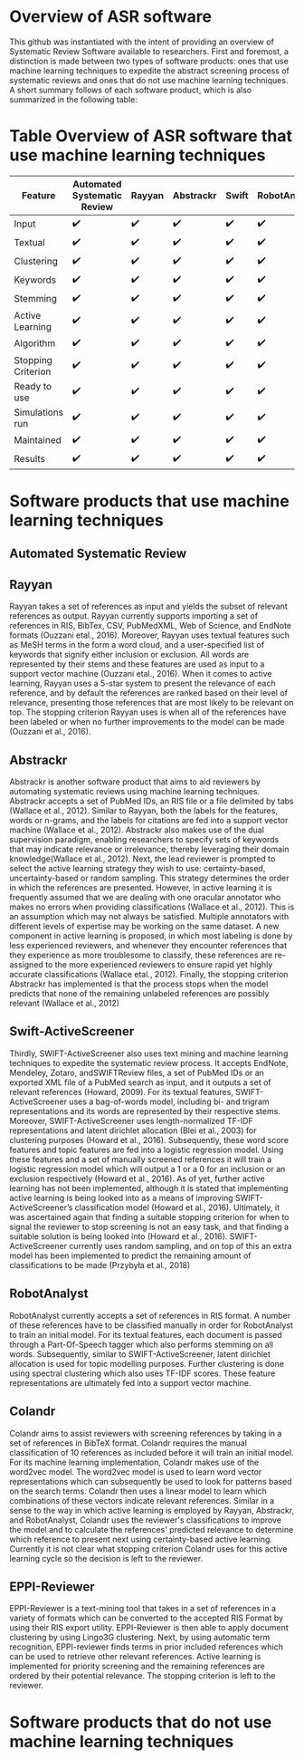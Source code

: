 # Overview of ASR software
This github was instantiated with the intent of providing an overview of Systematic Review Software available to researchers. First and foremost, a distinction is made between two types of software products: ones that use machine learning techniques to expedite the abstract screening process of systematic reviews and ones that do not use machine learning techniques. A short summary follows of each software product, which is also summarized in the following table:

# Table Overview of ASR software that use machine learning techniques
| Feature  | Automated Systematic Review | Rayyan | Abstrackr | Swift | RobotAnalyst
| ------------- | ------------- | ------------- | ------------- | ------------- | ------------- |
| Input | :heavy_check_mark:  | :heavy_check_mark:  | :heavy_check_mark:  | :heavy_check_mark:  | :heavy_check_mark: |
| Textual  | :heavy_check_mark:  | :heavy_check_mark:  | :heavy_check_mark:  | :heavy_check_mark:  | :heavy_check_mark: |
| Clustering  | :heavy_check_mark:  | :heavy_check_mark:  | :heavy_check_mark:  | :heavy_check_mark:  | :heavy_check_mark: |
| Keywords  | :heavy_check_mark:  | :heavy_check_mark:  | :heavy_check_mark:  | :heavy_check_mark:  | :heavy_check_mark: |
| Stemming  | :heavy_check_mark:  | :heavy_check_mark:  | :heavy_check_mark:  | :heavy_check_mark:  | :heavy_check_mark: |
| Active Learning  | :heavy_check_mark:  | :heavy_check_mark:  | :heavy_check_mark:  | :heavy_check_mark:  | :heavy_check_mark: |
| Algorithm  | :heavy_check_mark:  | :heavy_check_mark:  | :heavy_check_mark:  | :heavy_check_mark:  | :heavy_check_mark: |
| Stopping Criterion  | :heavy_check_mark:  | :heavy_check_mark:  | :heavy_check_mark:  | :heavy_check_mark:  | :heavy_check_mark: |
| Ready to use | :heavy_check_mark:  | :heavy_check_mark:  | :heavy_check_mark:  | :heavy_check_mark:  | :heavy_check_mark: |
| Simulations run | :heavy_check_mark:  | :heavy_check_mark:  | :heavy_check_mark:  | :heavy_check_mark:  | :heavy_check_mark: |
| Maintained  | :heavy_check_mark:  | :heavy_check_mark:  | :heavy_check_mark:  | :heavy_check_mark:  | :heavy_check_mark: |
| Results | :heavy_check_mark:  | :heavy_check_mark:  | :heavy_check_mark:  | :heavy_check_mark:  | :heavy_check_mark: |


# Software products that use machine learning techniques

## Automated Systematic Review

## Rayyan
Rayyan takes a set of references as input and yields the subset of relevant references as output.  Rayyan currently supports importing a set of references in RIS, BibTex, CSV, PubMedXML,  Web  of  Science,  and  EndNote  formats  (Ouzzani  etal., 2016).  Moreover, Rayyan uses textual features such as MeSH terms in the form a word cloud, and a user-specified list  of  keywords  that  signify  either  inclusion  or  exclusion. All words are represented by their stems and these features are  used  as  input  to  a  support  vector  machine  (Ouzzani  etal., 2016).  When it comes to active learning, Rayyan uses a  5-star system  to  present  the relevance  of  each reference, and by default the references are ranked based on their level of relevance, presenting those references that are most likely to be relevant on top. The stopping criterion Rayyan uses is when all of the references have been labeled or when no further improvements to the model can be made (Ouzzani et al., 2016).

## Abstrackr
Abstrackr is  another  software  product  that  aims  to  aid reviewers by automating systematic reviews using machine learning techniques. Abstrackr accepts a set of PubMed IDs, an RIS file or a file delimited by tabs (Wallace et al., 2012). Similar to Rayyan, both the labels for the features, words or n-grams,  and the labels for citations are fed into a support vector machine (Wallace et al., 2012). Abstrackr also makes use of the dual supervision paradigm,  enabling researchers to  specify  sets  of  keywords  that  may  indicate  relevance or  irrelevance,  thereby  leveraging  their  domain  knowledge(Wallace et al., 2012). Next, the  lead  reviewer  is  prompted  to  select  the  active  learning  strategy  they  wish  to  use: certainty-based, uncertainty-based or random sampling.  This strategy determines the order in which the references are presented. However, in active learning it is frequently assumed that we are dealing  with  one  oracular  annotator  who  makes  no  errors when providing classifications (Wallace et al., 2012). This is an assumption which may not always be satisfied.  Multiple annotators with different levels of expertise may be working on the same dataset. A new component in active learning is  proposed,  in  which  most  labeling  is  done  by  less  experienced reviewers, and whenever they encounter references that they experience as more troublesome to classify, these references are re-assigned to the more experienced reviewers to ensure rapid yet highly accurate classifications (Wallace etal., 2012).  Finally, the stopping criterion Abstrackr has implemented is that the process stops when the model predicts that none of the remaining unlabeled references are possibly relevant (Wallace et al., 2012)

## Swift-ActiveScreener
Thirdly,  SWIFT-ActiveScreener also  uses  text  mining and machine learning techniques to expedite the systematic review process. It accepts EndNote, Mendeley, Zotaro, andSWIFTReview  files,  a  set  of  PubMed  IDs  or  an  exported XML  file  of  a  PubMed  search  as  input, and it outputs a set of relevant references (Howard,  2009). For its textual features, SWIFT-ActiveScreener uses a bag-of-words model, including bi- and trigram  representations and its words are represented by their respective stems.  Moreover, SWIFT-ActiveScreener    uses    length-normalized    TF-IDF representations  and  latent  dirichlet  allocation  (Blei  et  al., 2003) for clustering purposes (Howard et al., 2016). Subsequently,  these  word  score  features  and  topic features are fed into a logistic regression model. Using these features and a set of manually screened  references  it  will train a logistic regression model which will output a 1 or a 0 for an inclusion or an exclusion respectively (Howard et al., 2016). As of yet, further active learning has not been implemented, although it is stated that implementing active learning is being looked into as a means of improving SWIFT-ActiveScreener’s classification model (Howard et al., 2016). Ultimately,  it  was  ascertained  again  that  finding  a  suitable stopping  criterion  for  when  to  signal  the  reviewer  to  stop screening is not an easy task, and that finding a suitable solution is being looked into (Howard et al., 2016). SWIFT-ActiveScreener currently uses random sampling, and on top of this an extra model has been implemented to predict the remaining amount of classifications to be made (Przybyła et al., 2018)

## RobotAnalyst
RobotAnalyst currently accepts a set of references in RIS format. A number of these references have to be classified manually in order for RobotAnalyst to train an initial model. For its textual features, each document is passed through a Part-Of-Speech tagger which also performs stemming on all words. Subsequently, similar to SWIFT-ActiveScreener, latent dirichlet allocation is used for topic modelling purposes. Further clustering is done using spectral clustering which also uses TF-IDF scores. These feature representations are ultimately fed into a support vector machine.

## Colandr
Colandr aims to assist reviewers with screening references by taking in a set of references in BibTeX format. Colandr requires the manual classification of 10 references as included before it will train an initial model. For its machine learning implementation, Colandr makes use of the word2vec model. The word2vec model is used to learn word vector representations which can subsequently be used to look for patterns based on the search terms. Colandr then uses a linear model to learn which combinations of these vectors indicate relevant references. Similar in a sense to the way in which active learning is employed by Rayyan, Abstrackr, and RobotAnalyst, Colandr uses the reviewer's classifications to improve the model and to calculate the references' predicted relevance to determine which reference to present next using certainty-based active learning. Currently it is not clear what stopping criterion Colandr uses for this active learning cycle so the decision is left to the reviewer.

## EPPI-Reviewer
EPPI-Reviewer is a text-mining tool that takes in a set of references in a variety of formats which can be converted to the accepted RIS Format by using their RIS export utility. EPPI-Reviewer is then able to apply document clustering by using Lingo3G clustering. Next, by using automatic term recognition, EPPI-reviewer finds terms in prior included references which can be used to retrieve other relevant references. Active learning is implemented for priority screening and the remaining references are ordered by their potential relevance. The stopping criterion is left to the reviewer.

# Software products that do not use machine learning techniques
